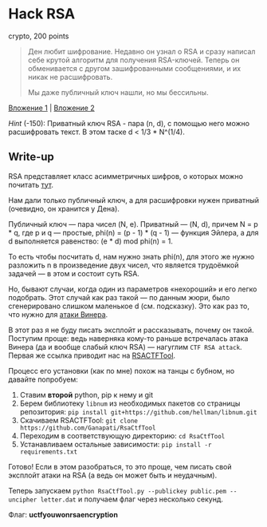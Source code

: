 # Hack RSA
crypto, 200 points

> Ден любит шифрование. Недавно он узнал о RSA и сразу написал себе 
> крутой алгоритм для получения RSA-ключей. Теперь он обменивается с 
> другом зашифрованными сообщениями, и их никак не расшифровать.
> 
> Мы даже публичный ключ нашли, но мы бессильны.

[Вложение 1](public.pem) | [Вложение 2](letter.dat)

*Hint* (-150): Приватный ключ RSA - пара (n, d), с помощью него можно расшифровать текст. В этом таске d < 1/3 * N^(1/4).

## Write-up

RSA представляет класс асимметричных шифров, о которых можно почитать
[тут](https://ru.wikipedia.org/wiki/RSA).

Нам дали только публичный ключ, а для расшифровки нужен приватный (очевидно, он хранится у Дена).

Публичный ключ — пара чисел (N, e). Приватный — (N, d), причем N = p * q, где p и q — простые, phi(n) = (p - 1) * (q - 1) — функция Эйлера, а для d выполняется равенство: (e * d) mod phi(n) = 1.

То есть чтобы посчитать d, нам нужно знать phi(n), для этого же нужно разложить n в произведение двух чисел, что является трудоёмкой задачей — в этом и состоит суть RSA.

Но, бывают случаи, когда один из параметров «нехороший» и 
его легко подобрать. Этот случай как раз такой — по данным жюри, 
было сгенерировано слишком маленькое d (см. подсказку). Это как раз то, 
что нужно для [атаки Винера](https://en.wikipedia.org/wiki/Wiener%27s_attack).

В этот раз я не буду писать эксплойт и рассказывать, почему он такой.
Поступим проще: ведь наверняка кому-то раньше встречалась атака Винера 
(да и вообще слабый ключ RSA) — нагуглим `CTF RSA attack`. Первая же
ссылка приводит нас на [RSACTFTool](https://github.com/Ganapati/RsaCtfTool).

Процесс его установки (как по мне) похож на танцы с бубном, но давайте попробуем:

1. Ставим **второй** python, pip к нему и git
2. Берем библиотеку `libnum` из необходимых пакетов со страницы репозитория: `pip install git+https://github.com/hellman/libnum.git`
3. Скачиваем RSACTFTool: `git clone https://github.com/Ganapati/RsaCtfTool`
4. Переходим в соответствующую директорию: `cd RsaCtfTool`
5. Устанавливаем остальные зависимости: `pip install -r requirements.txt`

Готово! Если в этом разобраться, то это проще, чем писать свой эксплойт 
атаки на RSA (а ведь он может быть и неудачным).

Теперь запускаем `python RsaCtfTool.py --publickey public.pem --uncipher letter.dat` и получаем флаг через несколько секунд.

Флаг: **uctfyouwonrsaencryption**

